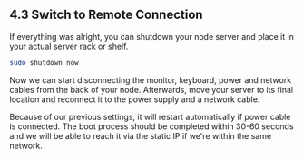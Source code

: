 ## 4.3 Switch to Remote Connection

If everything was alright, you can shutdown your node server and place it in your actual server rack or shelf.

```sh
sudo shutdown now
```

Now we can start disconnecting the monitor, keyboard, power and network cables from the back of your node. Afterwards, move your server to its final location and reconnect it to the power supply and a network cable.

Because of our previous settings, it will restart automatically if power cable is connected. The boot process should be completed within 30-60 seconds and we will be able to reach it via the static IP if we're within the same network.
